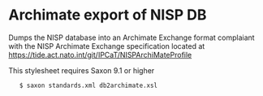 # Archimate export of NISP DB

Dumps the NISP database into an Archimate Exchange format complaiant with the NISP Archimate Exchange specification
located at https://tide.act.nato.int/git/IPCaT/NISPArchiMateProfile

This stylesheet requires Saxon 9.1 or higher

```
   $ saxon standards.xml db2archimate.xsl
```
